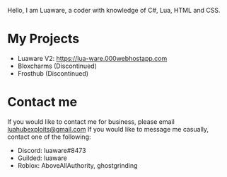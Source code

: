 Hello, I am Luaware, a coder with knowledge of C#, Lua, HTML and CSS.

# My Projects
- Luaware V2: https://lua-ware.000webhostapp.com
- Bloxcharms (Discontinued)
- Frosthub (Discontinued)

# Contact me
If you would like to contact me for business, please email luahubexploits@gmail.com
If you would like to message me casually, contact one of the following:
- Discord: luaware#8473
- Guilded: luaware
- Roblox: AboveAllAuthority, ghostgrinding
